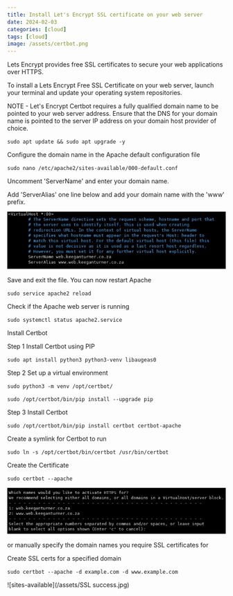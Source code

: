 ```yaml
---
title: Install Let's Encrypt SSL certificate on your web server
date: 2024-02-03
categories: [cloud]
tags: [cloud]
image: /assets/certbot.png
---
```


Lets Encrypt provides free SSL certificates to secure your web applications over HTTPS. 

To install a Lets Encrypt Free SSL Certificate on your web server,
launch your terminal and update your operating system repositories.

NOTE - Let's Encrypt Certbot requires a fully qualified domain name to be pointed to your web server address. 
Ensure that the DNS for your domain name is pointed to the server IP address on your domain host provider of choice.

```
sudo apt update && sudo apt upgrade -y
```

Configure the domain name in the Apache default configuration file 

```
sudo nano /etc/apache2/sites-available/000-default.conf
```

Uncomment 'ServerName' and enter your domain name. 

Add 'ServerAlias' one line below and add your domain name with the 'www' prefix. 

![sites-available](/assets/Apache.jpg)

Save and exit the file. You can now restart Apache 


```
sudo service apache2 reload
```


Check if the Apache web server is running

```
sudo systemctl status apache2.service
```


Install Certbot 


Step 1 Install Certbot using PIP

```
sudo apt install python3 python3-venv libaugeas0
```


Step 2 Set up a virtual environment

```
sudo python3 -m venv /opt/certbot/
```

```
sudo /opt/certbot/bin/pip install --upgrade pip
```


Step 3 Install Certbot

```
sudo /opt/certbot/bin/pip install certbot certbot-apache
```


Create a symlink for Certbot to run 

```
sudo ln -s /opt/certbot/bin/certbot /usr/bin/certbot
```


Create the Certificate 

```
sudo certbot --apache
```

![sites-available](/assets/https.jpg)

or manually specify the domain names you require SSL certificates for

Create SSL certs for a specified domain

```
sudo certbot --apache -d example.com -d www.example.com
```

![sites-available](/assets/SSL success.jpg)
